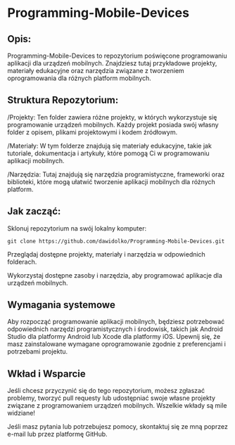 # Programming-Mobile-Devices

## **Opis:**
Programming-Mobile-Devices to repozytorium poświęcone programowaniu aplikacji dla urządzeń mobilnych. Znajdziesz tutaj przykładowe projekty, materiały edukacyjne oraz narzędzia związane z tworzeniem oprogramowania dla różnych platform mobilnych.

## **Struktura Repozytorium:**
/Projekty: Ten folder zawiera różne projekty, w których wykorzystuje się programowanie urządzeń mobilnych. Każdy projekt posiada swój własny folder z opisem, plikami projektowymi i kodem źródłowym.

/Materiały: W tym folderze znajdują się materiały edukacyjne, takie jak tutoriale, dokumentacja i artykuły, które pomogą Ci w programowaniu aplikacji mobilnych.

/Narzędzia: Tutaj znajdują się narzędzia programistyczne, frameworki oraz biblioteki, które mogą ułatwić tworzenie aplikacji mobilnych dla różnych platform.

## **Jak zacząć:**

Sklonuj repozytorium na swój lokalny komputer:
```
git clone https://github.com/dawidolko/Programming-Mobile-Devices.git
```

Przeglądaj dostępne projekty, materiały i narzędzia w odpowiednich folderach.

Wykorzystaj dostępne zasoby i narzędzia, aby programować aplikacje dla urządzeń mobilnych.

## **Wymagania systemowe**
Aby rozpocząć programowanie aplikacji mobilnych, będziesz potrzebować odpowiednich narzędzi programistycznych i środowisk, takich jak Android Studio dla platformy Android lub Xcode dla platformy iOS. Upewnij się, że masz zainstalowane wymagane oprogramowanie zgodnie z preferencjami i potrzebami projektu.

## **Wkład i Wsparcie**
Jeśli chcesz przyczynić się do tego repozytorium, możesz zgłaszać problemy, tworzyć pull requesty lub udostępniać swoje własne projekty związane z programowaniem urządzeń mobilnych. Wszelkie wkłady są mile widziane!

Jeśli masz pytania lub potrzebujesz pomocy, skontaktuj się ze mną poprzez e-mail lub przez platformę GitHub.

